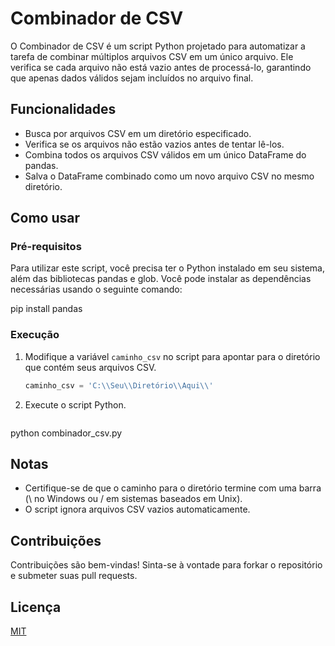 # Combinador de CSV

O Combinador de CSV é um script Python projetado para automatizar a tarefa de combinar múltiplos arquivos CSV em um único arquivo. Ele verifica se cada arquivo não está vazio antes de processá-lo, garantindo que apenas dados válidos sejam incluídos no arquivo final.

## Funcionalidades

- Busca por arquivos CSV em um diretório especificado.
- Verifica se os arquivos não estão vazios antes de tentar lê-los.
- Combina todos os arquivos CSV válidos em um único DataFrame do pandas.
- Salva o DataFrame combinado como um novo arquivo CSV no mesmo diretório.

## Como usar

### Pré-requisitos

Para utilizar este script, você precisa ter o Python instalado em seu sistema, além das bibliotecas pandas e glob. Você pode instalar as dependências necessárias usando o seguinte comando:

pip install pandas

### Execução

1. Modifique a variável `caminho_csv` no script para apontar para o diretório que contém seus arquivos CSV.
   
   ```python
   caminho_csv = 'C:\\Seu\\Diretório\\Aqui\\'

2. Execute o script Python.
   ```python
  python combinador_csv.py

## Notas
  - Certifique-se de que o caminho para o diretório termine com uma barra (\\ no Windows ou / em sistemas baseados em Unix).
  - O script ignora arquivos CSV vazios automaticamente.

## Contribuições
Contribuições são bem-vindas! Sinta-se à vontade para forkar o repositório e submeter suas pull requests.

## Licença

[MIT](https://mit-license.org/)
